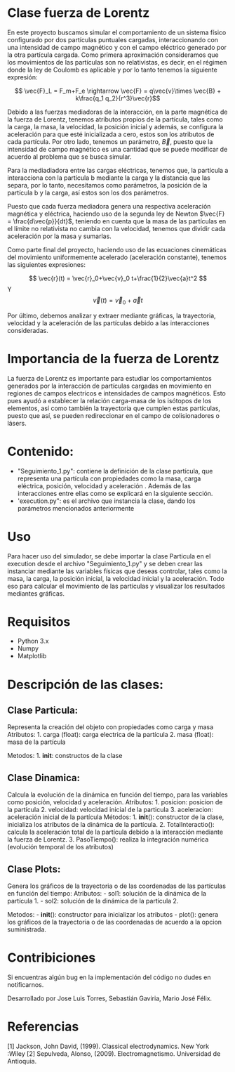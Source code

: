 # Clase fuerza de Lorentz

En este proyecto buscamos simular el comportamiento de un sistema físico configurado por dos partículas puntuales cargadas, interaccionando con una intensidad de campo magnético y con el campo eléctrico generado por la otra partícula cargada. Como primera aproximación consideramos que los movimientos de las partículas son no relativistas, es decir, en el régimen donde la ley de Coulomb es aplicable y por lo tanto tenemos la siguiente expresión:

$$ \vec{F}_L = F_m+F_e \rightarrow \vec{F} = q\vec{v}\times \vec{B} + k\frac{q_1 q_2}{r^3}\vec{r}$$

Debido a las fuerzas mediadoras de la interacción, en la parte magnética de la fuerza de Lorentz, tenemos atributos propios de la partícula, tales como la carga, la masa, la velocidad, la posición inicial y además, se configura la aceleración para que esté inicializada a cero, estos son los atributos de cada partícula. Por otro lado, tenemos un parámetro, $\vec{B}$, puesto que la intensidad de campo magnético es una cantidad que se puede modificar de acuerdo al problema que se busca simular.

Para la mediadiadora entre las cargas eléctricas, tenemos que, la partícula a interacciona con la partícula b mediante la carga y la distancia que las separa, por lo tanto, necesitamos como parámetros, la posición de la partícula b y la carga,  así estos son los dos parámetros.

Puesto que cada fuerza mediadora genera una respectiva aceleración magnética y eléctrica, haciendo uso de la segunda ley de Newton $\vec{F} = \frac{d\vec{p}}{dt}$, teniendo en cuenta que la masa de las partículas en el límite no relativista no cambia con la velocidad, tenemos que dividir cada aceleración por la masa y sumarlas.

Como parte final del proyecto, haciendo uso de las ecuaciones cinemáticas del movimiento uniformemente acelerado (aceleración constante), tenemos las siguientes expresiones:

$$ \vec{r}(t) = \vec{r}_0+\vec{v}_0 t+\frac{1}{2}\vec{a}t^2 $$
Y
$$ \vec{v}(t) = \vec{v}_0+\vec{a}t $$

Por último, debemos analizar y extraer mediante gráficas, la trayectoria, velocidad y la aceleración de las partículas debido a las interacciones consideradas.


# Importancia de la fuerza de Lorentz

La fuerza de Lorentz es importante para estudiar los comportamientos generados por la interacción de partículas cargadas en movimiento en regiones de campos electricos e intensidades de campos magnéticos. Esto pues ayudó a establecer la relación carga-masa de los isótopos de los elementos, así como también la trayectoria que cumplen estas partículas, puesto que así, se pueden redireccionar en el campo de colisionadores o lásers.

# Contenido:

* "Seguimiento_1.py": contiene la definición de la clase partícula, que representa una partícula con propiedades como la masa, carga eléctrica, posición, velocidad y aceleración . Además de las interacciones entre ellas como se explicará en la siguiente sección.
* 'execution.py": es el archivo que instancia la clase, dando los parámetros mencionados anteriormente

# Uso

Para hacer uso del simulador, se debe importar la clase Particula en el execution desde el archivo "Seguimiento_1.py" y se deben crear las instanciar mediante las variables físicas que deseas controlar, tales como la masa, la carga, la posición inicial, la velocidad inicial y la aceleración. Todo eso para calcular el movimiento de las partículas y visualizar los resultados mediantes gráficas.

# Requisitos

* Python 3.x
* Numpy
* Matplotlib

# Descripción de las clases:

## Clase Particula:

Representa la creación del objeto con propiedades como carga y masa
Atributos:
    1.  carga (float): carga electrica de la partícula
    2.  masa (float): masa de la partícula

Metodos:
    1. __init__: constructos de la clase

## Clase Dinamica:
Calcula la evolución de la dinámica en función del tiempo, para las variables como posición, velocidad y aceleración.
Atributos:
    1.  posicion: posicion de la partícula
    2.  velocidad: velocidad inicial de la particula
    3.  aceleracion: aceleración inicial de la partícula
Métodos:
    1. __init__(): constructor de la clase, inicializa los atributos de la dinámica de la partícula. 
    2. TotalInteractio(): calcula la aceleración total de la partícula debido a la interacción mediante la fuerza de Lorentz.
    3. PasoTiempo(): realiza la integración numérica (evolución temporal de los atributos)

## Clase Plots:

Genera los gráficos de la trayectoria o de las coordenadas de las partículas en función del tiempo:
Atributos:
    -   sol1: solución de la dinámica de la partícula 1.
    -   sol2: solución de la dinámica de la partícula 2.

Metodos:
    -   __init__(): constructor para inicializar los atributos
    -   plot(): genera los gráficos de la trayectoria o de las coordenadas de acuerdo a la opcion suministrada.
# Contribiciones
Si encuentras algún bug en la implementación del código no dudes en notificarnos.

Desarrollado por Jose Luis Torres, Sebastián Gaviria, Mario José Félix.
# Referencias

[1] Jackson, John David, (1999). Classical electrodynamics. New York :Wiley
[2] Sepulveda, Alonso, (2009). Electromagnetismo. Universidad de Antioquia.
